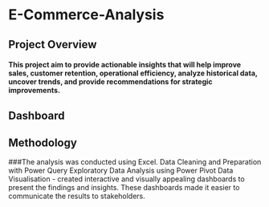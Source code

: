 # E-Commerce-Analysis
## Project Overview
#### This project aim to provide actionable insights that will help improve sales, customer retention, operational efficiency, analyze historical data, uncover trends, and provide recommendations for strategic improvements.
## Dashboard


## Methodology
###The analysis was conducted using Excel. 
Data Cleaning and Preparation with Power Query
Exploratory Data Analysis using Power Pivot
Data Visualisation - created interactive and visually appealing dashboards to present the findings and insights. These dashboards made it easier to communicate the results to stakeholders.
